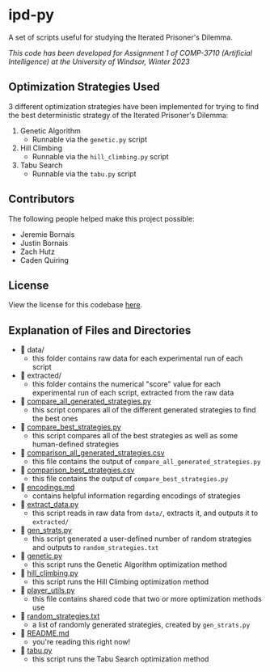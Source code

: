 # ipd-py

A set of scripts useful for studying the Iterated Prisoner's Dilemma.

*This code has been developed for Assignment 1 of COMP-3710 (Artificial Intelligence) at the University of Windsor, Winter 2023*

## Optimization Strategies Used

3 different optimization strategies have been implemented for trying to find the best deterministic strategy of the Iterated Prisoner's Dilemma:

1. Genetic Algorithm
    - Runnable via the `genetic.py` script
2. Hill Climbing
    - Runnable via the `hill_climbing.py` script
3. Tabu Search
    - Runnable via the `tabu.py` script

## Contributors

The following people helped make this project possible:

- Jeremie Bornais
- Justin Bornais
- Zach Hutz
- Caden Quiring

## License

View the license for this codebase [here](LICENSE).

## Explanation of Files and Directories

- 📂 data/
  - this folder contains raw data for each experimental run of each script
- 📂 extracted/
  - this folder contains the numerical "score" value for each experimental run of each script, extracted from the raw data
- 🐍 [compare_all_generated_strategies.py](compare_all_generated_strategies.py)
  - this script compares all of the different generated strategies to find the best ones
- 🐍 [compare_best_strategies.py](compare_best_strategies.py)
  - this script compares all of the best strategies as well as some human-defined strategies
- 📃 [comparison_all_generated_strategies.csv](comparison_all_generated_strategies.csv)
  - this file contains the output of `compare_all_generated_strategies.py`
- 📃 [comparison_best_strategies.csv](comparison_best_strategies.csv)
  - this file contains the output of `compare_best_strategies.py`
- 📃 [encodings.md](encodings.md)
  - contains helpful information regarding encodings of strategies
- 🐍 [extract_data.py](extract_data.py)
  - this script reads in raw data from `data/`, extracts it, and outputs it to `extracted/`
- 🐍 [gen_strats.py](gen_strats.py)
  - this script generated a user-defined number of random strategies and outputs to `random_strategies.txt`
- 🐍 [genetic.py](genetic.py)
  - this script runs the Genetic Algorithm optimization method
- 🐍 [hill_climbing.py](hill_climbing.py)
  - this script runs the Hill Climbing optimization method
- 🐍 [player_utils.py](hill_climbing.py)
  - this file contains shared code that two or more optimization methods use
- 📃 [random_strategies.txt](random_strategies.txt)
  - a list of randomly generated strategies, created by `gen_strats.py`
- 📃 [README.md](README.md)
  - you're reading this right now!
- 🐍 [tabu.py](tabu.py)
  - this script runs the Tabu Search optimization method

